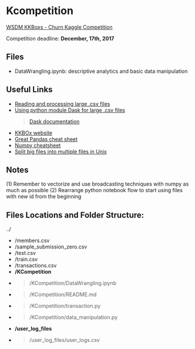 # Kcompetition

[WSDM KKBoxs - Churn Kaggle Competition](https://www.kaggle.com/c/kkbox-music-recommendation-challenge)

Competition deadline: **December, 17th, 2017**

## Files

- DataWrangling.ipynb: descriptive analytics and basic data manipulation

## Useful Links

- [Reading and processing large .csv files](https://stackoverflow.com/questions/17444679/reading-a-huge-csv-file)
- [Using python module Dask for large .csv files](http://pythondata.com/dask-large-csv-python/)
    > [Dask documentation](https://dask.pydata.org/en/latest/)
- [KKBOx website](https://www.kkbox.com)
- [Great Pandas cheat sheet](https://github.com/pandas-dev/pandas/blob/master/doc/cheatsheet/Pandas_Cheat_Sheet.pdf)
- [Numpy cheatsheet](https://www.dataquest.io/blog/numpy-cheat-sheet/)
- [Split big files into multiple files in Unix](https://eikhart.com/blog/autosplit-csv)

## Notes

(1) Remember to vectorize and use broadcasting techniques with numpy as much as possible
(2) Rearrange python notebook flow to start using files with new id from the beginning

## Files Locations and Folder Structure:

 ../
- /members.csv
- /sample_submission_zero.csv
- /test.csv
- /train.csv
- /transactions.csv
- **/KCompetition**
- > /KCompetition/DataWrangling.ipynb
- > /KCompetition/README.md
- > /KCompetition/transaction.py
- > /KCompetition/data_manipulation.py
- **/user_log_files**
- > /user_log_files/user_logs.csv
